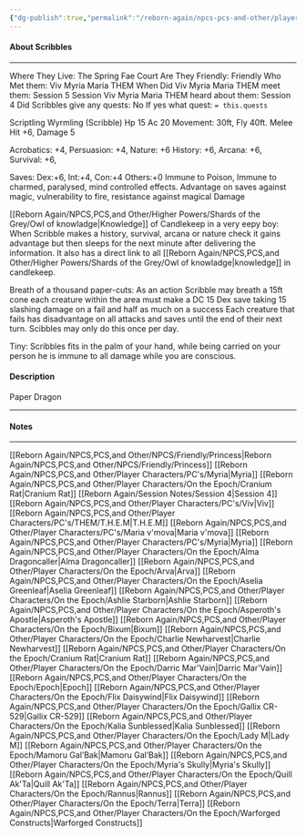 ```yaml
---
{"dg-publish":true,"permalink":"/reborn-again/npcs-pcs-and-other/player-characters/on-the-epoch/scribbles/"}
---
```



#### About Scribbles
---
Where They Live: The Spring Fae Court
Are They Friendly: Friendly 
Who Met them: Viv Myria Maria THEM
When Did Viv Myria Maria THEM meet them: Session 5
Session Viv Myria Maria THEM heard about them: Session 4
Did Scribbles give any quests: No
	If yes what quest: `= this.quests`

Scriptling Wyrmling (Scribble)
Hp 15 Ac 20 Movement: 30ft, Fly 40ft.
Melee Hit +6, Damage 5

Acrobatics: +4, Persuasion: +4, Nature: +6
History: +6, Arcana: +6, Survival: +6,

Saves: Dex:+6, Int:+4, Con:+4 Others:+0 
Immune to Poison, Immune to charmed, paralysed, mind controlled effects. Advantage on saves against magic, vulnerability to fire, resistance against magical Damage

[[Reborn Again/NPCS,PCS,and Other/Higher Powers/Shards of the Grey/Owl of knowladge\|Knowledge]] of Candlekeep in a very eepy boy: When Scribble makes a history, survival, arcana or nature check it gains advantage but then sleeps for the next minute after delivering the information. It also has a direct link to all [[Reborn Again/NPCS,PCS,and Other/Higher Powers/Shards of the Grey/Owl of knowladge\|knowledge]] in candlekeep.

Breath of a thousand paper-cuts: As an action Scribble may breath a 15ft cone each creature within the area must make a DC 15 Dex save taking 15 slashing damage on a fail and half as much on a success Each creature that fails has disadvantage on all attacks and saves until the end of their next turn. Scibbles may only do this once per day.

Tiny: Scribbles fits in the palm of your hand, while being carried on your person he is immune to all damage while you are conscious.
#### Description
Paper Dragon

---

#### Notes
---
[[Reborn Again/NPCS,PCS,and Other/NPCS/Friendly/Princess\|Reborn Again/NPCS,PCS,and Other/NPCS/Friendly/Princess]]
[[Reborn Again/NPCS,PCS,and Other/Player Characters/PC's/Myria\|Myria]]
[[Reborn Again/NPCS,PCS,and Other/Player Characters/On the Epoch/Cranium Rat\|Cranium Rat]]
[[Reborn Again/Session Notes/Session 4\|Session 4]]
[[Reborn Again/NPCS,PCS,and Other/Player Characters/PC's/Viv\|Viv]]
[[Reborn Again/NPCS,PCS,and Other/Player Characters/PC's/THEM/T.H.E.M\|T.H.E.M]]
[[Reborn Again/NPCS,PCS,and Other/Player Characters/PC's/Maria v'mova\|Maria v'mova]]
[[Reborn Again/NPCS,PCS,and Other/Player Characters/PC's/Myria\|Myria]]
[[Reborn Again/NPCS,PCS,and Other/Player Characters/On the Epoch/Alma Dragoncaller\|Alma Dragoncaller]]
[[Reborn Again/NPCS,PCS,and Other/Player Characters/On the Epoch/Arva\|Arva]]
[[Reborn Again/NPCS,PCS,and Other/Player Characters/On the Epoch/Aselia Greenleaf\|Aselia Greenleaf]]
[[Reborn Again/NPCS,PCS,and Other/Player Characters/On the Epoch/Ashlie Starborn\|Ashlie Starborn]]
[[Reborn Again/NPCS,PCS,and Other/Player Characters/On the Epoch/Asperoth's Apostle\|Asperoth's Apostle]]
[[Reborn Again/NPCS,PCS,and Other/Player Characters/On the Epoch/Bixum\|Bixum]]
[[Reborn Again/NPCS,PCS,and Other/Player Characters/On the Epoch/Charlie Newharvest\|Charlie Newharvest]]
[[Reborn Again/NPCS,PCS,and Other/Player Characters/On the Epoch/Cranium Rat\|Cranium Rat]]
[[Reborn Again/NPCS,PCS,and Other/Player Characters/On the Epoch/Darric Mar'Vain\|Darric Mar'Vain]]
[[Reborn Again/NPCS,PCS,and Other/Player Characters/On the Epoch/Epoch\|Epoch]]
[[Reborn Again/NPCS,PCS,and Other/Player Characters/On the Epoch/Flix Daisywind\|Flix Daisywind]]
[[Reborn Again/NPCS,PCS,and Other/Player Characters/On the Epoch/Gallix CR-529\|Gallix CR-529]]
[[Reborn Again/NPCS,PCS,and Other/Player Characters/On the Epoch/Kalia Sunblessed\|Kalia Sunblessed]]
[[Reborn Again/NPCS,PCS,and Other/Player Characters/On the Epoch/Lady M\|Lady M]]
[[Reborn Again/NPCS,PCS,and Other/Player Characters/On the Epoch/Mamoru Gal’Bak\|Mamoru Gal’Bak]]
[[Reborn Again/NPCS,PCS,and Other/Player Characters/On the Epoch/Myria's Skully\|Myria's Skully]]
[[Reborn Again/NPCS,PCS,and Other/Player Characters/On the Epoch/Quill Ak'Ta\|Quill Ak'Ta]]
[[Reborn Again/NPCS,PCS,and Other/Player Characters/On the Epoch/Rannus\|Rannus]]
[[Reborn Again/NPCS,PCS,and Other/Player Characters/On the Epoch/Terra\|Terra]]
[[Reborn Again/NPCS,PCS,and Other/Player Characters/On the Epoch/Warforged Constructs\|Warforged Constructs]]

